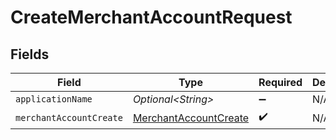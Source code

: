 # CreateMerchantAccountRequest


## Fields

| Field                                                                     | Type                                                                      | Required                                                                  | Description                                                               |
| ------------------------------------------------------------------------- | ------------------------------------------------------------------------- | ------------------------------------------------------------------------- | ------------------------------------------------------------------------- |
| `applicationName`                                                         | *Optional\<String>*                                                       | :heavy_minus_sign:                                                        | N/A                                                                       |
| `merchantAccountCreate`                                                   | [MerchantAccountCreate](../../models/components/MerchantAccountCreate.md) | :heavy_check_mark:                                                        | N/A                                                                       |